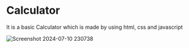# Calculator

It is a basic Calculator which is made by using html, css and javascript


![Screenshot 2024-07-10 230738](https://github.com/navneet-saini2/Calculator/assets/142323018/e150e6e9-b15a-4694-8d84-1463a2143312)
